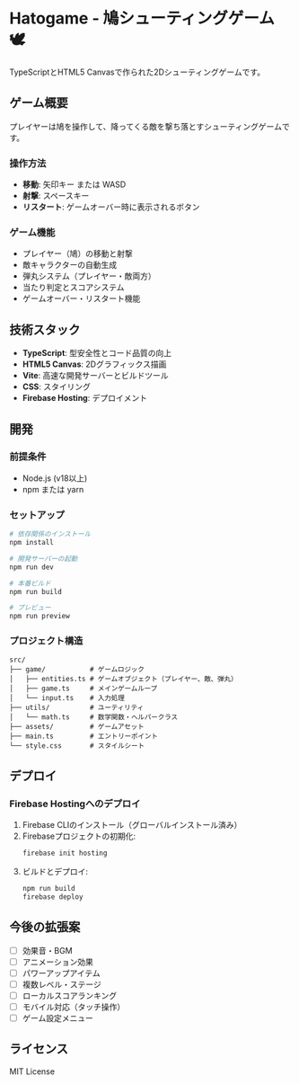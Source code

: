# Hatogame - 鳩シューティングゲーム 🕊️

TypeScriptとHTML5 Canvasで作られた2Dシューティングゲームです。

## ゲーム概要

プレイヤーは鳩を操作して、降ってくる敵を撃ち落とすシューティングゲームです。

### 操作方法
- **移動**: 矢印キー または WASD
- **射撃**: スペースキー
- **リスタート**: ゲームオーバー時に表示されるボタン

### ゲーム機能
- プレイヤー（鳩）の移動と射撃
- 敵キャラクターの自動生成
- 弾丸システム（プレイヤー・敵両方）
- 当たり判定とスコアシステム
- ゲームオーバー・リスタート機能

## 技術スタック

- **TypeScript**: 型安全性とコード品質の向上
- **HTML5 Canvas**: 2Dグラフィックス描画
- **Vite**: 高速な開発サーバーとビルドツール
- **CSS**: スタイリング
- **Firebase Hosting**: デプロイメント

## 開発

### 前提条件
- Node.js (v18以上)
- npm または yarn

### セットアップ
```bash
# 依存関係のインストール
npm install

# 開発サーバーの起動
npm run dev

# 本番ビルド
npm run build

# プレビュー
npm run preview
```

### プロジェクト構造
```
src/
├── game/           # ゲームロジック
│   ├── entities.ts # ゲームオブジェクト（プレイヤー、敵、弾丸）
│   ├── game.ts     # メインゲームループ
│   └── input.ts    # 入力処理
├── utils/          # ユーティリティ
│   └── math.ts     # 数学関数・ヘルパークラス
├── assets/         # ゲームアセット
├── main.ts         # エントリーポイント
└── style.css       # スタイルシート
```

## デプロイ

### Firebase Hostingへのデプロイ

1. Firebase CLIのインストール（グローバルインストール済み）
2. Firebaseプロジェクトの初期化:
   ```bash
   firebase init hosting
   ```
3. ビルドとデプロイ:
   ```bash
   npm run build
   firebase deploy
   ```

## 今後の拡張案

- [ ] 効果音・BGM
- [ ] アニメーション効果
- [ ] パワーアップアイテム
- [ ] 複数レベル・ステージ
- [ ] ローカルスコアランキング
- [ ] モバイル対応（タッチ操作）
- [ ] ゲーム設定メニュー

## ライセンス

MIT License
